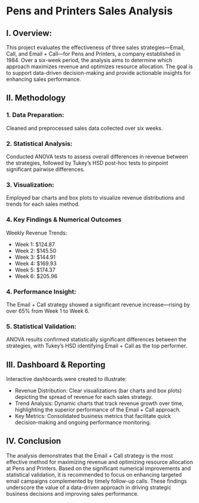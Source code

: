 # Pens and Printers Sales Analysis

## I. Overview: 

This project evaluates the effectiveness of three sales strategies—Email, Call, and Email + Call—for Pens and Printers, a company established in 1984. Over a six-week period, the analysis aims to determine which approach maximizes revenue and optimizes resource allocation. The goal is to support data-driven decision-making and provide actionable insights for enhancing sales performance.

## II. Methodology
### 1. Data Preparation:

Cleaned and preprocessed sales data collected over six weeks.

### 2. Statistical Analysis:
Conducted ANOVA tests to assess overall differences in revenue between the strategies, followed by Tukey’s HSD post-hoc tests to pinpoint significant pairwise differences.

### 3. Visualization:

Employed bar charts and box plots to visualize revenue distributions and trends for each sales method.

### 4. Key Findings & Numerical Outcomes
Weekly Revenue Trends:
- Week 1: $124.87
- Week 2: $145.50
- Week 3: $144.91
- Week 4: $169.93
- Week 5: $174.37
- Week 6: $205.96
  
### 4. Performance Insight:

The Email + Call strategy showed a significant revenue increase—rising by over 65% from Week 1 to Week 6.

### 5. Statistical Validation:

ANOVA results confirmed statistically significant differences between the strategies, with Tukey’s HSD identifying Email + Call as the top performer.

## III. Dashboard & Reporting

Interactive dashboards were created to illustrate:

- Revenue Distribution: Clear visualizations (bar charts and box plots) depicting the spread of revenue for each sales strategy.
- Trend Analysis: Dynamic charts that track revenue growth over time, highlighting the superior performance of the Email + Call approach.
- Key Metrics: Consolidated business metrics that facilitate quick decision-making and ongoing performance monitoring.
## IV. Conclusion
The analysis demonstrates that the Email + Call strategy is the most effective method for maximizing revenue and optimizing resource allocation at Pens and Printers. Based on the significant numerical improvements and statistical validation, it is recommended to focus on enhancing targeted email campaigns complemented by timely follow-up calls. These findings underscore the value of a data-driven approach in driving strategic business decisions and improving sales performance.
